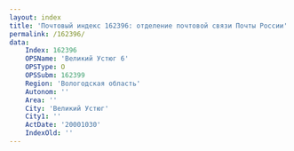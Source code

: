 ```yaml
---
layout: index
title: 'Почтовый индекс 162396: отделение почтовой связи Почты России'
permalink: /162396/
data:
    Index: 162396
    OPSName: 'Великий Устюг 6'
    OPSType: О
    OPSSubm: 162399
    Region: 'Вологодская область'
    Autonom: ''
    Area: ''
    City: 'Великий Устюг'
    City1: ''
    ActDate: '20001030'
    IndexOld: ''
---
```

